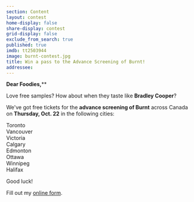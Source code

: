```yaml
---
section: Content
layout: contest
home-display: false
share-display: contest
grid-display: false
exclude_from_search: true
published: true
imdb: tt2503944
image: burnt-contest.jpg
title: Win a pass to the Advance Screening of Burnt!
addressee: 
---
```

**Dear Foodies,****

Love free samples? How about when they taste like **Bradley Cooper**?

We've got free tickets for the **advance screening of Burnt** across Canada on **Thursday, Oct. 22** in the following cities:

Toronto  
Vancouver  
Victoria  
Calgary  
Edmonton  
Ottawa  
Winnipeg  
Halifax

Good luck!

<div id="wufoo-m1tr8dxe1jl8zpw">
Fill out my <a href="https://dearcastandcrew.wufoo.com/forms/m1tr8dxe1jl8zpw">online form</a>.
</div>
<script type="text/javascript">var m1tr8dxe1jl8zpw;(function(d, t) {
var s = d.createElement(t), options = {
'userName':'dearcastandcrew',
'formHash':'m1tr8dxe1jl8zpw',
'autoResize':true,
'height':'467',
'async':true,
'host':'wufoo.com',
'header':'hide',
'ssl':true};
s.src = ('https:' == d.location.protocol ? 'https://' : 'http://') + 'www.wufoo.com/scripts/embed/form.js';
s.onload = s.onreadystatechange = function() {
var rs = this.readyState; if (rs) if (rs != 'complete') if (rs != 'loaded') return;
try { m1tr8dxe1jl8zpw = new WufooForm();m1tr8dxe1jl8zpw.initialize(options);m1tr8dxe1jl8zpw.display(); } catch (e) {}};
var scr = d.getElementsByTagName(t)[0], par = scr.parentNode; par.insertBefore(s, scr);
})(document, 'script');</script>